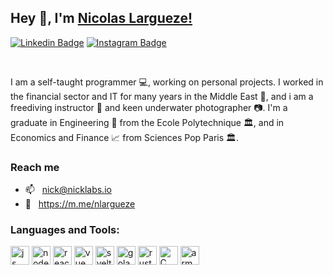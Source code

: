 ## Hey 👋, I'm [Nicolas Largueze!](https://github.com/nlargueze/)

[![Linkedin Badge](https://img.shields.io/badge/-LinkedIn-0e76a8?style=flat-square&logo=Linkedin&logoColor=white)](https://www.linkedin.com/nicolaslargueze)
[![Instagram Badge](https://img.shields.io/badge/-Instagram-orange?style=flat-square&logo=Instagram&logoColor=white)](https://www.instagram.com/nicolaslargueze)

<br/>

I am a self-taught programmer 💻, working on personal projects. I worked in the financial sector and IT for many years in the Middle East 🐪, and i am a freediving instructor 🐳 and keen underwater photographer 📷. I'm a graduate in Engineering 🔬 from the Ecole Polytechnique 🏛, and in Economics and Finance 📈 from Sciences Pop Paris 🏛.

### Reach me

- 📫 &nbsp; nick@nicklabs.io
- 💬 &nbsp; https://m.me/nlargueze

### Languages and Tools:

<img height="30" src="https://upload.wikimedia.org/wikipedia/commons/9/99/Unofficial_JavaScript_logo_2.svg" alt="js">
<img height="30" width="30" src="https://upload.wikimedia.org/wikipedia/commons/d/d9/Node.js_logo.svg" alt="node" style="background:white;">
<img height="30" width="30" src="https://upload.wikimedia.org/wikipedia/commons/a/a7/React-icon.svg" alt="react" >
<img height="30" width="30" src="https://upload.wikimedia.org/wikipedia/commons/9/95/Vue.js_Logo_2.svg" alt="vue" >
<img height="30" width="30" src="https://upload.wikimedia.org/wikipedia/commons/1/1b/Svelte_Logo.svg" alt="svelte" >
<img height="30" width="30" src="https://upload.wikimedia.org/wikipedia/commons/0/05/Go_Logo_Blue.svg" alt="golang" >
<img height="30" width="30" src="https://upload.wikimedia.org/wikipedia/commons/d/d5/Rust_programming_language_black_logo.svg" alt="rust" style="background:white;">
<img height="30" width="30" src="https://upload.wikimedia.org/wikipedia/commons/1/18/C_Programming_Language.svg" alt="C" >
<img height="30" width="" src="https://upload.wikimedia.org/wikipedia/commons/7/77/Arm_logo_2017.svg" alt="arm" >
